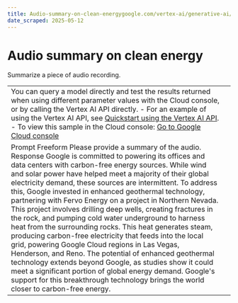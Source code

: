 ```yaml
---
title: Audio-summary-on-clean-energygoogle.com/vertex-ai/generative-ai/docs/prompt-gallery/samples/summarize_audio_summary_on_clean_energy
date_scraped: 2025-05-12
---
```


# Audio summary on clean energy 

Summarize a piece of audio recording.

| | |
| --- | --- |
| You can query a model directly and test the results returned when using different parameter values with the Cloud console, or by calling the Vertex AI API directly. - For an example of using the Vertex AI API, see [Quickstart using the Vertex AI API](../../start/quickstarts/api-quickstart.md). - To view this sample in the Cloud console: [Go to Google Cloud console](https://console.cloud.google.com/vertex-ai/generative/language/prompt-examples/Audio%20summary%20on%20clean%20energy) | |
| Prompt Freeform Please provide a summary of the audio. Response Google is committed to powering its offices and data centers with carbon-free energy sources. While wind and solar power have helped meet a majority of their global electricity demand, these sources are intermittent. To address this, Google invested in enhanced geothermal technology, partnering with Fervo Energy on a project in Northern Nevada. This project involves drilling deep wells, creating fractures in the rock, and pumping cold water underground to harness heat from the surrounding rocks. This heat generates steam, producing carbon-free electricity that feeds into the local grid, powering Google Cloud regions in Las Vegas, Henderson, and Reno. The potential of enhanced geothermal technology extends beyond Google, as studies show it could meet a significant portion of global energy demand. Google's support for this breakthrough technology brings the world closer to carbon-free energy. | | | | | --- | --- | | **Model:** | gemini-1.5-flash-002 | | **Temperature:** | 0.2 | | **Max output tokens:** | 8192 | | **TopK:** | 40.0 | | **TopP:** | 0.95 | |